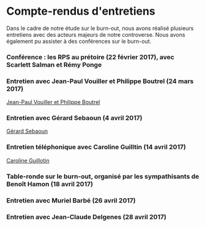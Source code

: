 # Compte-rendus d'entretiens 

Dans le cadre de notre étude sur le burn-out, nous avons réalisé plusieurs entretiens avec des acteurs majeurs de notre controverse. Nous avons également pu assister à des conférences sur le burn-out. 

### Conférence : les RPS au prétoire (22 février 2017), avec Scarlett Salman et Rémy Ponge  

### Entretien avec Jean-Paul Vouiller et Philippe Boutrel (24 mars 2017)

 <A HREF="entretien1.pdf" target="_blank">Jean-Paul Vouiller et Philippe Boutrel</A>

### Entretien avec Gérard Sebaoun (4 avril 2017) 

 <A HREF="entretien2.pdf" target="_blank">Gérard Sebaoun</A> 

### Entretien téléphonique avec Caroline Guilltin (14 avril 2017) 

 <A HREF="entretien3.pdf" target="_blank">Caroline Guillotin</A>

### Table-ronde sur le burn-out, organisé par les sympathisants de Benoît Hamon (18 avril 2017) 

### Entretien avec Muriel Barbé (26 avril 2017) 

### Entretien avec Jean-Claude Delgenes (28 avril 2017) 
